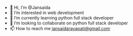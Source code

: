 - 👋 Hi, I’m @Jansaida
- 👀 I’m interested in web development
- 🌱 I’m currently learning python full stack developer
- 💞️ I’m looking to collaborate on python full stack developer
- 📫 How to reach me jansaidarayapati@gmail.com

<!---
Jansaid/Jansaid is a ✨ special ✨ repository because its `README.md` (this file) appears on your GitHub profile.
You can click the Preview link to take a look at your changes.
--->
